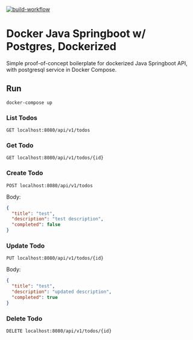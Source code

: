[![build-workflow](https://github.com/jdleo/docker-java-springboot-postgres-api/actions/workflows/build.yml/badge.svg)](https://github.com/jdleo/docker-java-springboot-postgres-api/actions/workflows/build.yml)

# Docker Java Springboot w/ Postgres, Dockerized

Simple proof-of-concept boilerplate for dockerized Java Springboot API, with postgresql service in Docker Compose.

## Run

```
docker-compose up
```

### List Todos

```
GET localhost:8080/api/v1/todos
```

### Get Todo

```
GET localhost:8080/api/v1/todos/{id}
```

### Create Todo

```
POST localhost:8080/api/v1/todos
```

Body:

```json
{
  "title": "test",
  "description": "test description",
  "completed": false
}
```

### Update Todo

```
PUT localhost:8080/api/v1/todos/{id}
```

Body:

```json
{
  "title": "test",
  "description": "updated description",
  "completed": true
}
```

### Delete Todo

```
DELETE localhost:8080/api/v1/todos/{id}
```
